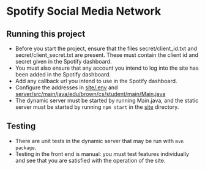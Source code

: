 # Spotify Social Media Network

## Running this project
* Before you start the project, ensure that the files secret/client_id.txt and secret/client_secret.txt 
are present. These must contain the client id and secret given in the Spotify dashboard. 
* You must also ensure that any account you intend to log into the site has been added in the 
Spotify dashboard. 
* Add any callback url you intend to use in the Spotify dashboard.
* Configure the addresses in [site/.env](site/.env) and [server/src/main/java/edu/brown/cs/student/main/Main.java](server/src/main/java/edu/brown/cs/student/main/Main.java)
* The dynamic server must be started by running Main.java,
and the static server must be started by running `npm start` in the [site](site) directory.

## Testing
* There are unit tests in the dynamic server that may be run with `mvn package`.
* Testing in the front end is manual: you must test features individually and see that you are 
satisfied with the operation of the site. 

